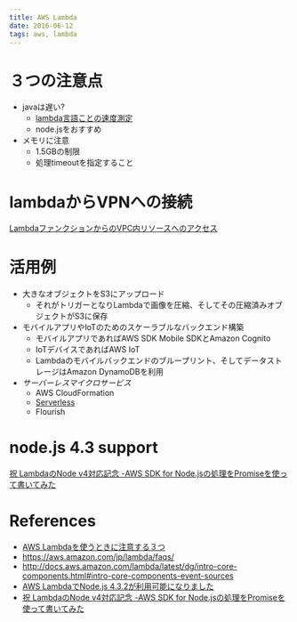 ```yaml
---
title: AWS Lambda
date: 2016-06-12
tags: aws, lambda
---
```


# ３つの注意点

+ javaは遅い?
  + [lambda言語ことの速度測定](http://acro-engineer.hatenablog.com/entry/2016/08/02/120000)
  + node.jsをおすすめ
+ メモリに注意
  + 1.5GBの制限
  + 処理timeoutを指定すること

# lambdaからVPNへの接続

[LambdaファンクションからのVPC内リソースへのアクセス](http://aws.typepad.com/aws_japan/2016/02/access-resources-in-a-vpc-from-your-lambda-functions.html)

# 活用例

+ 大きなオブジェクトをS3にアップロード
  + それがトリガーとなりLambdaで画像を圧縮、そしてその圧縮済みオブジェクトがS3に保存
+ モバイルアプリやIoTのためのスケーラブルなバックエンド構築
  + モバイルアプリであればAWS SDK Mobile SDKとAmazon Cognito
  + IoTデバイスであればAWS IoT
  + Lambdaのモバイルバックエンドのブループリント、そしてデータストレージはAmazon DynamoDBを利用
+ *サーバーレスマイクロサービス*
  + AWS CloudFormation
  + [Serverless](https://serverless.com/)
  + Flourish

# node.js 4.3 support

[祝 LambdaのNode v4対応記念 -AWS SDK for Node.jsの処理をPromiseを使って書いてみた](http://qiita.com/toshihirock/items/4e4231c04332c209e31d)

# References

+ [AWS Lambdaを使うときに注意する３つ](http://qiita.com/imafuku/items/55844535dcc8e3861bd0)
+ <https://aws.amazon.com/jp/lambda/faqs/>
+ <http://docs.aws.amazon.com/lambda/latest/dg/intro-core-components.html#intro-core-components-event-sources>
+ [AWS LambdaでNode.js 4.3.2が利用可能になりました](http://aws.typepad.com/sajp/2016/04/node-js-4-3-2-runtime-now-available-on-lambda.html)
+ [祝 LambdaのNode v4対応記念 -AWS SDK for Node.jsの処理をPromiseを使って書いてみた](http://qiita.com/toshihirock/items/4e4231c04332c209e31d)
